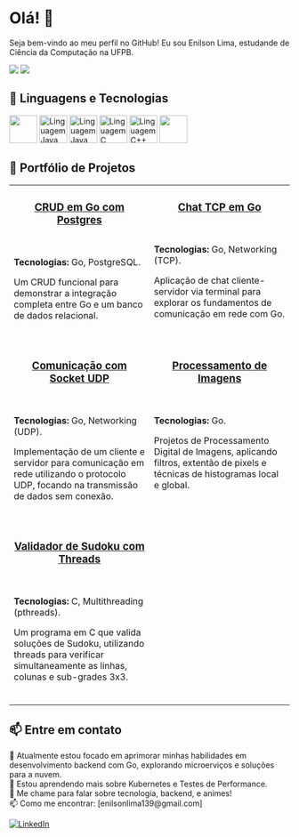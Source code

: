   # Olá! 👋

Seja bem-vindo ao meu perfil no GitHub! Eu sou Enilson Lima, estudande de Ciência da Computação na UFPB.

<div>
  <img src="https://github-readme-stats.vercel.app/api?username=enilsonn&theme=github_dark&show_icons=true&rank_icon=github&hide_border=true&cache_seconds=1&include_all_commits=true" />
  <img src="https://github-readme-stats.vercel.app/api/top-langs/?username=enilsonn&layout=compact&theme=github_dark&hide_border=true&cache_seconds=1" />

## 🔧 Linguagens e Tecnologias

<div>
  <img src="https://cdn.jsdelivr.net/gh/devicons/devicon@latest/icons/go/go-original.svg" width="50" height="50" />
  <img src="https://cdn.jsdelivr.net/gh/devicons/devicon@latest/icons/docker/docker-original-wordmark.svg" alt="Linguagem Java" width="50" height="50" />
  <img src="https://cdn.jsdelivr.net/gh/devicons/devicon@latest/icons/kubernetes/kubernetes-plain-wordmark.svg" alt="Linguagem Java" width="50" height="50" />
  <img src="https://cdn.jsdelivr.net/gh/devicons/devicon/icons/c/c-original.svg" alt="Linguagem C" width="50" height="50" />
  <img src="https://cdn.jsdelivr.net/gh/devicons/devicon@latest/icons/cplusplus/cplusplus-original.svg" alt="Linguagem C++" width="50" height="50" />
  <img src="https://cdn.jsdelivr.net/gh/devicons/devicon@latest/icons/python/python-original.svg" width="50" height="50" />   
</div>

## 🚀 Portfólio de Projetos

<table width="100%">
  <tr>
    <td width="50%" valign="top">
      <h3 align="center">
        <a href="https://github.com/Enilsonn/CRUD-Postgres" target="_blank">CRUD em Go com Postgres</a>
      </h3>
      <br>
      <p><strong>Tecnologias:</strong> Go, PostgreSQL.</p>
      <p>Um CRUD funcional para demonstrar a integração completa entre Go e um banco de dados relacional.</p>
      <br>
    </td>
    
  <td width="50%" valign="top">
      <h3 align="center">
        <a href="https://github.com/Enilsonn/Chat-TCP-Go" target="_blank">Chat TCP em Go</a>
      </h3>
      <br>
      <p><strong>Tecnologias:</strong> Go, Networking (TCP).</p>
      <p>Aplicação de chat cliente-servidor via terminal para explorar os fundamentos de comunicação em rede com Go.</p>
      <br>
    </td>
  </tr>
  
  <tr>
    <td width="50%" valign="top">
      <h3 align="center">
        <a href="https://github.com/Enilsonn/Socket_UDP" target="_blank">Comunicação com Socket UDP</a>
      </h3>
      <br>
      <p><strong>Tecnologias:</strong> Go, Networking (UDP).</p>
      <p>Implementação de um cliente e servidor para comunicação em rede utilizando o protocolo UDP, focando na transmissão de dados sem conexão.</p>
      <br>
    </td>
    
  <td width="50%" valign="top">
      <h3 align="center">
        <a href="https://github.com/Enilsonn/PDI-Processamento-de-Imagens" target="_blank">Processamento de Imagens</a>
      </h3>
      <br>
      <p><strong>Tecnologias:</strong> Go.</p>
      <p>Projetos de Processamento Digital de Imagens, aplicando filtros, extentão de pixels e técnicas de histogramas local e global.</p>
      <br>
    </td>
  </tr>
  
  <tr>
    <td width="50%" valign="top">
      <h3 align="center">
        <a href="https://github.com/Enilsonn/SudokuValidationWithThreads" target="_blank">Validador de Sudoku com Threads</a>
      </h3>
      <br>
      <p><strong>Tecnologias:</strong> C, Multithreading (pthreads).</p>
      <p>Um programa em C que valida soluções de Sudoku, utilizando threads para verificar simultaneamente as linhas, colunas e sub-grades 3x3.</p>
      <br>
    </td>
    <td width="50%" valign="top">
      </td>
  </tr>
</table>


## 📫 Entre em contato

<p>
  🔭 Atualmente estou focado em aprimorar minhas habilidades em desenvolvimento backend com Go, explorando microerviços e soluções para a nuvem.<br>
  🌱 Estou aprendendo mais sobre Kubernetes e Testes de Performance.<br>
  💬 Me chame para falar sobre tecnologia, backend, e animes!<br>
  📫 Como me encontrar: [enilsonlima139@gmail.com]
</p>

<div>
  <a href="https://www.linkedin.com/in/enilson-lima-944532140/">
    <img src="https://img.shields.io/badge/linkedin-%230077B5.svg?style=for-the-badge&logo=linkedin&logoColor=white" alt="LinkedIn" />
  </a>
</div>


<!--
**Enilsonn/Enilsonn** is a ✨ _special_ ✨ repository because its `README.md` (this file) appears on your GitHub profile.

Here are some ideas to get you started:

- 🔭 I’m currently working on ...
- 🌱 I’m currently learning ...
- 👯 I’m looking to collaborate on ...
- 🤔 I’m looking for help with ...
- 💬 Ask me about ...
- 📫 How to reach me: ...
- 😄 Pronouns: ...
- ⚡ Fun fact: ...
-->
